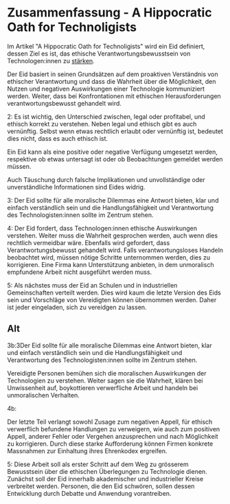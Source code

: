 # Zusammenfassung - A Hippocratic Oath for Technoligists

Im Artikel "A Hippocratic Oath for Technoligists" wird ein Eid definiert, dessen Ziel es ist,  das ethische Verantwortungsbewusstsein von Technologen:innen zu <u>stärken</u>.

Der Eid basiert in seinen Grundsätzen auf dem proaktiven Verständnis von ethischer Verantwortung und dass die Wahrheit über die Möglichkeit, den Nutzen und negativen Auswirkungen einer Technologie kommuniziert werden. Weiter, dass bei Konfrontationen mit ethischen Herausforderungen verantwortungsbewusst gehandelt wird.

2: Es ist wichtig, den Unterschied zwischen, legal oder profitabel, und ethisch korrekt zu verstehen. Neben legal und ethisch gibt es auch vernünftig. Selbst wenn etwas rechtlich erlaubt oder vernünftig ist, bedeutet dies nicht, dass es auch ethisch ist.

Ein Eid kann als eine positive oder negative Verfügung umgesetzt werden, respektive ob etwas untersagt ist oder ob Beobachtungen gemeldet werden müssen.

Auch Täuschung durch falsche Implikationen und unvollständige oder unverständliche Informationen sind Eides widrig.

3: Der Eid sollte für alle moralische Dilemmas eine Antwort bieten, klar und einfach verständlich sein und die Handlungsfähigkeit und Verantwortung des Technologisten:innen sollte im Zentrum stehen.

4: Der Eid fordert, dass Technologen:innen ethische Auswirkungen verstehen. Weiter muss die Wahrheit gesprochen werden, auch wenn dies rechtlich vermeidbar wäre. Ebenfalls wird gefordert, dass Verantwortungsbewusst gehandelt wird. Falls verantwortungsloses Handeln beobachtet wird, müssen nötige Schritte unternommen werden, dies zu korrigieren. Eine Firma kann Unterstützung anbieten, in dem unmoralisch empfundene Arbeit nicht ausgeführt werden muss.

5: Als nächstes muss der Eid an Schulen und in industriellen Gemeinschaften verteilt werden. Dies wird kaum die letzte Version des Eids sein und Vorschläge von Vereidigten können übernommen werden. Daher ist jeder eingeladen, sich zu vereidgen zu lassen.

## Alt

3b:3Der Eid sollte für alle moralische Dilemmas eine Antwort bieten, klar und einfach verständlich sein und die Handlungsfähigkeit und Verantwortung des Technologisten:innen sollte im Zentrum stehen.

Vereidigte Personen bemühen sich die moralischen Auswirkungen der Technologien zu verstehen. Weiter sagen sie die Wahrheit, klären bei Unwissenheit auf, boykottieren verwerfliche Arbeit und handeln bei unmoralischen Verhalten.

4b:

Der letzte Teil verlangt sowohl Zusage zum negativen Appell, für ethisch verwerflich befundene Handlungen zu verweigern, wie auch zum positiven Appell, anderer Fehler oder Vergehen anzusprechen und nach Möglichkeit zu korrigieren. Durch diese starke Aufforderung können Firmen konkrete Massnahmen zur Einhaltung ihres Ehrenkodex ergreifen.

5: Diese Arbeit soll als erster Schritt auf dem Weg zu grösserem Bewusstsein über die ethischen Überlegungen zu Technologie dienen. Zunächst soll der Eid innerhalb akademischer und industrieller Kreise verbreitet werden. Personen, die den Eid schwören, sollen dessen Entwicklung durch Debatte und Anwendung vorantreiben.

## 